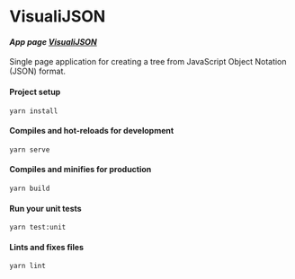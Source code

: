 # VisualiJSON

#### _App page [VisualiJSON](https://visualijson-app.web.app/)_

Single page application for creating a tree from JavaScript Object Notation (JSON) format.

#### Project setup

```
yarn install
```

#### Compiles and hot-reloads for development

```
yarn serve
```

#### Compiles and minifies for production

```
yarn build
```

#### Run your unit tests

```
yarn test:unit
```

#### Lints and fixes files

```
yarn lint
```
